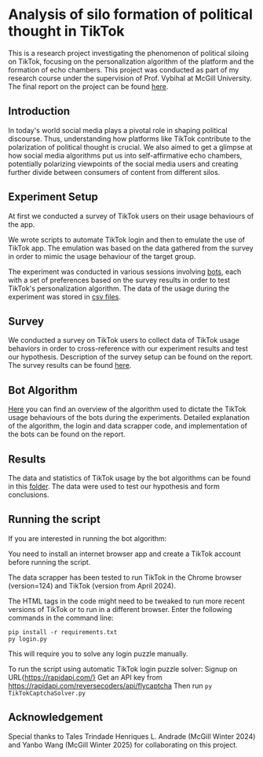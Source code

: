 # Analysis of silo formation of political thought in TikTok

This is a research project investigating the phenomenon of political siloing on TikTok, focusing on the personalization algorithm of the platform and the formation of echo chambers. This project was conducted as part of my research course under the supervision of Prof. Vybihal at McGill University. The final report on the project can be found [here](https://github.com/ArpanSaha07/Siloing-of-Political-Thought-in-TikTok/blob/main/Arpan_Saha_COMP400.pdf).

## Introduction
In today's world social media plays a pivotal role in shaping political discourse. Thus, understanding how platforms like TikTok contribute to the polarization of political thought is crucial. We also aimed to get a glimpse at how social media algorithms put us into self-affirmative echo chambers, potentially polarizing viewpoints of the social media users and creating further divide between consumers of content from different silos.

 ## Experiment Setup
At first we conducted a survey of TikTok users on their usage behaviours of the app.

We wrote scripts to automate TikTok login and then to emulate the use of TikTok app. The emulation was based on the data gathered from the survey in order to mimic the usage behaviour of the target group.

The experiment was conducted in various sessions involving [bots](https://github.com/ArpanSaha07/Siloing-of-Political-Thought-in-TikTok/tree/main/bot_info), each with a set of preferences based on the survey results in order to test TikTok's personalization algorithm. The data of the usage during the experiment was stored in [csv files](https://github.com/ArpanSaha07/Siloing-of-Political-Thought-in-TikTok/tree/main/video_watch_info).

## Survey
We conducted a survey on TikTok users to collect data of TikTok usage behaviors in order to cross-reference with our experiment results and test our hypothesis. Description of the survey setup can be found on the report. The survey results can be found [here](https://github.com/ArpanSaha07/Siloing-of-Political-Thought-in-TikTok/tree/main/survey_results).

## Bot Algorithm
[Here](https://github.com/ArpanSaha07/Siloing-of-Political-Thought-in-TikTok/blob/main/diagrams/bot_diagram.png) you can find an overview of the algorithm used to dictate the TikTok usage behaviours of the bots during the experiments. Detailed explanation of the algorithm, the login and data scrapper code, and implementation of the bots can be found on the report.

## Results
The data and statistics of TikTok usage by the bot algorithms can be found in this [folder](https://github.com/ArpanSaha07/Siloing-of-Political-Thought-in-TikTok/tree/main/video_watch_info). The data were used to test our hypothesis and form conclusions.

## Running the script
If you are interested in running the bot algorithm:

You need to install an internet browser app and create a TikTok account before running the script.

The data scrapper has been tested to run TikTok in the Chrome browser (version=124) and TikTok (version from April 2024). 

The HTML tags in the code might need to be tweaked to run more recent versions of TikTok or to run in a different browser.
Enter the following commands in the command line:
```
pip install -r requirements.txt
py login.py
```
This will require you to solve any login puzzle manually.

To run the script using automatic TikTok login puzzle solver:
Signup on URL{https://rapidapi.com/}
Get an API key from https://rapidapi.com/reversecoders/api/flycaptcha
Then run `py TikTokCaptchaSolver.py`


## Acknowledgement
Special thanks to Tales Trindade Henriques L. Andrade (McGill Winter 2024) and Yanbo Wang (McGill Winter 2025) for collaborating on this project.
